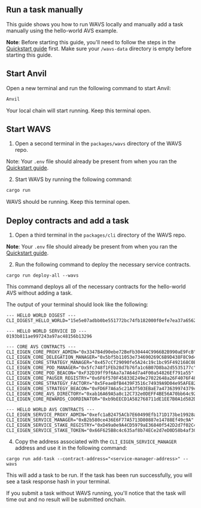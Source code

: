 ## Run a task manually

This guide shows you how to run WAVS locally and manually add a task manually using the hello-world AVS example. 

**Note**: Before starting this guide, you'll need to follow the steps in the [Quickstart guide](../QUICKSTART.md) first. Make sure your `/wavs-data` directory is empty before starting this guide. 

## Start Anvil

Open a new terminal and run the following command to start Anvil: 

```bash
Anvil
```

Your local chain will start running. Keep this terminal open. 

## Start WAVS


1. Open a second terminal in the `packages/wavs` directory of the WAVS repo. 

Note: Your `.env` file should already be present from when you ran the [Quickstart guide](../QUICKSTART.md). 

2. Start WAVS by running the following command:

```bash
cargo run
```

WAVS should be running. Keep this terminal open. 

## Deploy contracts and add a task

1. Open a third terminal in the `packages/cli` directory of the WAVS repo. 

**Note**: Your `.env` file should already be present from when you ran the [Quickstart guide](../QUICKSTART.md). 


2. Run the following command to deploy the necessary service contracts. 

```
cargo run deploy-all --wavs
``` 

This command deploys all of the necessary contracts for the hello-world AVS without adding a task.

The output of your terminal should look like the following: 

```
--- HELLO WORLD DIGEST ---
CLI_DIGEST_HELLO_WORLD="15e5e07adbb0be551772bc74fb182000f0efe7ea37a65622007042f47787d3b6"

--- HELLO WORLD SERVICE ID ---
0193b811ae997243a97ac48156b13296

--- CORE AVS CONTRACTS ---
CLI_EIGEN_CORE_PROXY_ADMIN="0x3347B4d90ebe72BeFb30444C9966B2B990aE9FcB"
CLI_EIGEN_CORE_DELEGATION_MANAGER="0x5bf5b11053e734690269C6B9D438F8C9d48F528A"
CLI_EIGEN_CORE_STRATEGY_MANAGER="0x457cCf29090fe5A24c19c1bc95F492168C0EaFdb"
CLI_EIGEN_CORE_POD_MANAGER="0x5fc748f1FEb28d7b76fa1c6B07D8ba2d5535177c"
CLI_EIGEN_CORE_POD_BEACON="0xF32D39ff9f6Aa7a7A64d7a4F00a54826Ef791a55"
CLI_EIGEN_CORE_PAUSER_REGISTRY="0x6F6f570F45833E249e27022648a26F4076F48f78"
CLI_EIGEN_CORE_STRATEGY_FACTORY="0x5FeaeBfB4439F3516c74939A9D04e95AFE82C4ae"
CLI_EIGEN_CORE_STRATEGY_BEACON="0xFD6F7A6a5c21A3f503EBaE7a473639974379c351"
CLI_EIGEN_CORE_AVS_DIRECTORY="0xab16A69A5a8c12C732e0DEFF4BE56A70bb64c926"
CLI_EIGEN_CORE_REWARDS_COORDINATOR="0xb9bEECD1A582768711dE1EE7B0A1d582D9d72a6C"

--- HELLO WORLD AVS CONTRACTS ---
CLI_EIGEN_SERVICE_PROXY_ADMIN="0xefc1aB2475ACb7E60499Efb171D173be19928a05"
CLI_EIGEN_SERVICE_MANAGER="0xB2b580ce436E6F77A5713D80887e14788Ef49c9A"
CLI_EIGEN_SERVICE_STAKE_REGISTRY="0xD49a0e9A4CD5979aE36840f542D2d7f02C4817Be"
CLI_EIGEN_SERVICE_STAKE_TOKEN="0x66F625B8c4c635af8b74ECe2d7eD0D58b4af3C3d"
```


4. Copy the address associated with the `CLI_EIGEN_SERVICE_MANAGER` address and use it in the following command:

```
cargo run add-task --contract-address="<service-manager-address>" --wavs
```

This will add a task to be run. If the task has been run successfully, you will see a task response hash in your terminal. 

If you submit a task without WAVS running, you'll notice that the task will time out and no result will be submitted onchain. 
